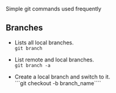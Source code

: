 Simple git commands used frequently

## Branches

- Lists all local branches.<br>
```git branch```

- List remote and local branches.<br>
```git branch -a```

- Create a local branch and switch to it.<br>
```git checkout -b branch_name````
